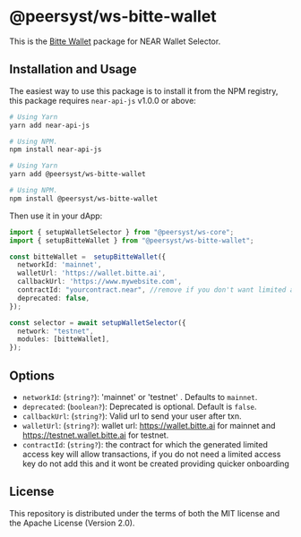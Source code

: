# @peersyst/ws-bitte-wallet

This is the [Bitte Wallet](https://wallet.bitte.ai) package for NEAR Wallet Selector.

## Installation and Usage

The easiest way to use this package is to install it from the NPM registry, this package requires `near-api-js` v1.0.0 or above:

```bash
# Using Yarn
yarn add near-api-js

# Using NPM.
npm install near-api-js
```
```bash
# Using Yarn
yarn add @peersyst/ws-bitte-wallet

# Using NPM.
npm install @peersyst/ws-bitte-wallet
```

Then use it in your dApp:

```ts
import { setupWalletSelector } from "@peersyst/ws-core";
import { setupBitteWallet } from "@peersyst/ws-bitte-wallet";

const bitteWallet =  setupBitteWallet({
  networkId: 'mainnet',
  walletUrl: 'https://wallet.bitte.ai',
  callbackUrl: 'https://www.mywebsite.com',
  contractId: "yourcontract.near", //remove if you don't want limited access keys to be generated
  deprecated: false,
});

const selector = await setupWalletSelector({
  network: "testnet",
  modules: [bitteWallet],
});
```

## Options

- `networkId`: (`string?`): 'mainnet' or 'testnet' . Defaults to `mainnet`.
- `deprecated`: (`boolean?`): Deprecated is optional. Default is `false`.
- `callbackUrl`: (`string?`): Valid url to send your user after txn.
- `walletUrl`: (`string?`): wallet url: https://wallet.bitte.ai for mainnet and https://testnet.wallet.bitte.ai for testnet.
- `contractId`: (`string?`): the contract for which the generated limited access key will allow transactions, if you do not need a limited access key do not add this and it wont be created providing quicker onboarding


## License

This repository is distributed under the terms of both the MIT license and the Apache License (Version 2.0).
